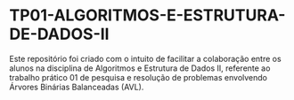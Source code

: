 # TP01-ALGORITMOS-E-ESTRUTURA-DE-DADOS-II
Este repositório foi criado com o intuito de facilitar a colaboração entre os alunos na disciplina de Algoritmos e Estrutura de Dados II, referente ao trabalho prático 01 de pesquisa e resolução de problemas envolvendo Árvores Binárias Balanceadas (AVL).

